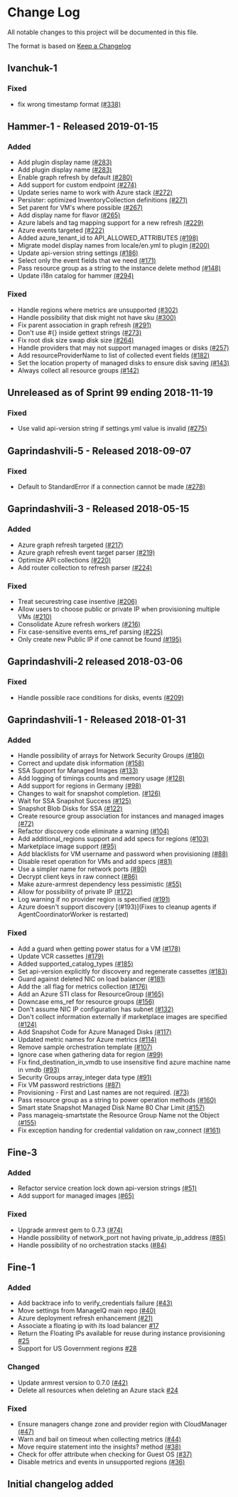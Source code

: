 # Change Log

All notable changes to this project will be documented in this file.

The format is based on [Keep a Changelog](http://keepachangelog.com/en/1.0.0/)


## Ivanchuk-1

### Fixed
- fix wrong timestamp format [(#338)](https://github.com/ManageIQ/manageiq-providers-azure/pull/338)

## Hammer-1 - Released 2019-01-15

### Added
- Add plugin display name [(#283)](https://github.com/ManageIQ/manageiq-providers-azure/pull/283)
- Add plugin display name [(#283)](https://github.com/ManageIQ/manageiq-providers-azure/pull/283)
- Enable graph refresh by default [(#280)](https://github.com/ManageIQ/manageiq-providers-azure/pull/280)
- Add support for custom endpoint [(#274)](https://github.com/ManageIQ/manageiq-providers-azure/pull/274)
- Update series name to work with Azure stack [(#272)](https://github.com/ManageIQ/manageiq-providers-azure/pull/272)
- Persister: optimized InventoryCollection definitions [(#271)](https://github.com/ManageIQ/manageiq-providers-azure/pull/271)
- Set parent for VM's where possible [(#267)](https://github.com/ManageIQ/manageiq-providers-azure/pull/267)
- Add display name for flavor [(#265)](https://github.com/ManageIQ/manageiq-providers-azure/pull/265)
- Azure labels and tag mapping support for a new refresh [(#229)](https://github.com/ManageIQ/manageiq-providers-azure/pull/229)
- Azure events targeted [(#222)](https://github.com/ManageIQ/manageiq-providers-azure/pull/222)
- Added azure_tenant_id to API_ALLOWED_ATTRIBUTES [(#198)](https://github.com/ManageIQ/manageiq-providers-azure/pull/198)
- Migrate model display names from locale/en.yml to plugin [(#200)](https://github.com/ManageIQ/manageiq-providers-azure/pull/200)
- Update api-version string settings [(#186)](https://github.com/ManageIQ/manageiq-providers-azure/pull/186)
- Select only the event fields that we need [(#171)](https://github.com/ManageIQ/manageiq-providers-azure/pull/171)
- Pass resource group as a string to the instance delete method [(#148)](https://github.com/ManageIQ/manageiq-providers-azure/pull/148)
- Update i18n catalog for hammer [(#294)](https://github.com/ManageIQ/manageiq-providers-azure/pull/294)

### Fixed
- Handle regions where metrics are unsupported [(#302)](https://github.com/ManageIQ/manageiq-providers-azure/pull/302)
- Handle possibility that disk might not have sku [(#300)](https://github.com/ManageIQ/manageiq-providers-azure/pull/300)
- Fix parent association in graph refresh [(#291)](https://github.com/ManageIQ/manageiq-providers-azure/pull/291)
- Don't use #{} inside gettext strings [(#273)](https://github.com/ManageIQ/manageiq-providers-azure/pull/273)
- Fix root disk size swap disk size [(#264)](https://github.com/ManageIQ/manageiq-providers-azure/pull/264)
- Handle providers that may not support managed images or disks [(#257)](https://github.com/ManageIQ/manageiq-providers-azure/pull/257)
- Add resourceProviderName to list of collected event fields [(#182)](https://github.com/ManageIQ/manageiq-providers-azure/pull/182)
- Set the location property of managed disks to ensure disk saving [(#143)](https://github.com/ManageIQ/manageiq-providers-azure/pull/143)
- Always collect all resource groups [(#142)](https://github.com/ManageIQ/manageiq-providers-azure/pull/142)

## Unreleased as of Sprint 99 ending 2018-11-19

### Fixed
- Use valid api-version string if settings.yml value is invalid [(#275)](https://github.com/ManageIQ/manageiq-providers-azure/pull/275)

## Gaprindashvili-5 - Released 2018-09-07

### Fixed
- Default to StandardError if a connection cannot be made [(#278)](https://github.com/ManageIQ/manageiq-providers-azure/pull/278)

## Gaprindashvili-3 - Released 2018-05-15

### Added
- Azure graph refresh targeted [(#217)](https://github.com/ManageIQ/manageiq-providers-azure/pull/217)
- Azure graph refresh event target parser [(#219)](https://github.com/ManageIQ/manageiq-providers-azure/pull/219)
- Optimize API collections [(#220)](https://github.com/ManageIQ/manageiq-providers-azure/pull/220)
- Add router collection to refresh parser [(#224)](https://github.com/ManageIQ/manageiq-providers-azure/pull/224)

### Fixed
- Treat securestring case insentive [(#206)](https://github.com/ManageIQ/manageiq-providers-azure/pull/206)
- Allow users to choose public or private IP when provisioning multiple VMs [(#210)](https://github.com/ManageIQ/manageiq-providers-azure/pull/210)
- Consolidate Azure refresh workers [(#216)](https://github.com/ManageIQ/manageiq-providers-azure/pull/216)
- Fix case-sensitive events ems_ref parsing [(#225)](https://github.com/ManageIQ/manageiq-providers-azure/pull/225)
- Only create new Public IP if one cannot be found [(#195)](https://github.com/ManageIQ/manageiq-providers-azure/pull/195)

## Gaprindashvili-2 released 2018-03-06

### Fixed
- Handle possible race conditions for disks, events [(#209)](https://github.com/ManageIQ/manageiq-providers-azure/pull/209)

## Gaprindashvili-1 - Released 2018-01-31

### Added
- Handle possibility of arrays for Network Security Groups [(#180)](https://github.com/ManageIQ/manageiq-providers-azure/pull/180)
- Correct and update disk information [(#158)](https://github.com/ManageIQ/manageiq-providers-azure/pull/158)
- SSA Support for Managed Images [(#133)](https://github.com/ManageIQ/manageiq-providers-azure/pull/133)
- Add logging of timings counts and memory usage [(#128)](https://github.com/ManageIQ/manageiq-providers-azure/pull/128)
- Add support for regions in Germany [(#98)](https://github.com/ManageIQ/manageiq-providers-azure/pull/98)
- Changes to wait for snapshot completion. [(#126)](https://github.com/ManageIQ/manageiq-providers-azure/pull/126)
- Wait for SSA Snapshot Success [(#125)](https://github.com/ManageIQ/manageiq-providers-azure/pull/125)
- Snapshot Blob Disks for SSA [(#122)](https://github.com/ManageIQ/manageiq-providers-azure/pull/122)
- Create resource group association for instances and managed images [(#72)](https://github.com/ManageIQ/manageiq-providers-azure/pull/72)
- Refactor discovery code eliminate a warning [(#104)](https://github.com/ManageIQ/manageiq-providers-azure/pull/104)
- Add additional_regions support and add specs for regions [(#103)](https://github.com/ManageIQ/manageiq-providers-azure/pull/103)
- Marketplace image support [(#95)](https://github.com/ManageIQ/manageiq-providers-azure/pull/95)
- Add blacklists for VM username and password when provisioning [(#88)](https://github.com/ManageIQ/manageiq-providers-azure/pull/88)
- Disable reset operation for VMs and add specs [(#81)](https://github.com/ManageIQ/manageiq-providers-azure/pull/81)
- Use a simpler name for network ports [(#80)](https://github.com/ManageIQ/manageiq-providers-azure/pull/80)
- Decrypt client keys in raw connect [(#86)](https://github.com/ManageIQ/manageiq-providers-azure/pull/86)
- Make azure-armrest dependency less pessimistic [(#55)](https://github.com/ManageIQ/manageiq-providers-azure/pull/55)
- Allow for possibility of private IP [(#172)](https://github.com/ManageIQ/manageiq-providers-azure/pull/172)
- Log warning if no provider region is specified [(#191)](https://github.com/ManageIQ/manageiq-providers-azure/pull/191)
- Azure doesn't support discovery [(#193)](Fixes to cleanup agents if AgentCoordinatorWorker is restarted)

### Fixed
- Add a guard when getting power status for a VM [(#178)](https://github.com/ManageIQ/manageiq-providers-azure/pull/178)
- Update VCR cassettes [(#179)](https://github.com/ManageIQ/manageiq-providers-azure/pull/179)
- Added supported_catalog_types [(#185)](https://github.com/ManageIQ/manageiq-providers-azure/pull/185)
- Set api-version explicitly for discovery and regenerate cassettes [(#183)](https://github.com/ManageIQ/manageiq-providers-azure/pull/183)
- Guard against deleted NIC on load balancer [(#181)](https://github.com/ManageIQ/manageiq-providers-azure/pull/181)
- Add the :all flag for metrics collection [(#176)](https://github.com/ManageIQ/manageiq-providers-azure/pull/176)
- Add an Azure STI class for ResourceGroup [(#165)](https://github.com/ManageIQ/manageiq-providers-azure/pull/165)
- Downcase ems_ref for resource groups [(#156)](https://github.com/ManageIQ/manageiq-providers-azure/pull/156)
- Don't assume NIC IP configuration has subnet [(#132)](https://github.com/ManageIQ/manageiq-providers-azure/pull/132)
- Don't collect information externally if marketplace images are specified [(#124)](https://github.com/ManageIQ/manageiq-providers-azure/pull/124)
- Add Snapshot Code for Azure Managed Disks [(#117)](https://github.com/ManageIQ/manageiq-providers-azure/pull/117)
- Updated metric names for Azure metrics [(#114)](https://github.com/ManageIQ/manageiq-providers-azure/pull/114)
- Remove sample orchestration template [(#107)](https://github.com/ManageIQ/manageiq-providers-azure/pull/107)
- Ignore case when gathering data for region  [(#99)](https://github.com/ManageIQ/manageiq-providers-azure/pull/99)
- Fix find_destination_in_vmdb to use insensitive find azure machine name in vmdb [(#93)](https://github.com/ManageIQ/manageiq-providers-azure/pull/93)
- Security Groups array_integer data type [(#91)](https://github.com/ManageIQ/manageiq-providers-azure/pull/91)
- Fix VM password restrictions [(#87)](https://github.com/ManageIQ/manageiq-providers-azure/pull/87)
- Provisioning - First and Last names are not required. [(#73)](https://github.com/ManageIQ/manageiq-providers-azure/pull/73)
- Pass resource group as a string to power operation methods [(#160)](https://github.com/ManageIQ/manageiq-providers-azure/pull/160)
- Smart state Snapshot Managed Disk Name 80 Char Limit [(#157)](https://github.com/ManageIQ/manageiq-providers-azure/pull/157)
- Pass manageiq-smartstate the Resource Group Name not the Object [(#155)](https://github.com/ManageIQ/manageiq-providers-azure/pull/155)
- Fix exception handing for credential validation on raw_connect [(#161)](https://github.com/ManageIQ/manageiq-providers-azure/pull/161)

## Fine-3

### Added
- Refactor service creation lock down api-version strings [(#51)](https://github.com/ManageIQ/manageiq-providers-azure/pull/51)
- Add support for managed images [(#65)](https://github.com/ManageIQ/manageiq-providers-azure/pull/65)

### Fixed
- Upgrade armrest gem to 0.7.3 [(#74)](https://github.com/ManageIQ/manageiq-providers-azure/pull/74)
- Handle possibility of network_port not having private_ip_address [(#85)](https://github.com/ManageIQ/manageiq-providers-azure/pull/85)
- Handle possibility of no orchestration stacks [(#84)](https://github.com/ManageIQ/manageiq-providers-azure/pull/84)

## Fine-1

### Added
- Add backtrace info to verify_credentials failure [(#43)](https://github.com/ManageIQ/manageiq-providers-azure/pull/43)
- Move settings from ManageIQ main repo [(#40)](https://github.com/ManageIQ/manageiq-providers-azure/pull/40)
- Azure deployment refresh enhancement [(#21)](https://github.com/ManageIQ/manageiq-providers-azure/pull/21)
- Associate a floating ip with its load balancer [#17](https://github.com/ManageIQ/manageiq-providers-azure/pull/17)
- Return the Floating IPs available for reuse during instance provisioning [#25](https://github.com/ManageIQ/manageiq-providers-azure/pull/25)
- Support for US Government regions [#28](https://github.com/ManageIQ/manageiq-providers-azure/pull/28)

### Changed
- Update armrest version to 0.7.0 [(#42)](https://github.com/ManageIQ/manageiq-providers-azure/pull/42)
- Delete all resources when deleting an Azure stack [#24](https://github.com/ManageIQ/manageiq-providers-azure/pull/24)

### Fixed
- Ensure managers change zone and provider region with CloudManager [(#47)](https://github.com/ManageIQ/manageiq-providers-azure/pull/47)
- Warn and bail on timeout when collecting metrics [(#44)](https://github.com/ManageIQ/manageiq-providers-azure/pull/44)
- Move require statement into the insights? method [(#38)](https://github.com/ManageIQ/manageiq-providers-azure/pull/38)
- Check for offer attribute when checking for Guest OS [(#37)](https://github.com/ManageIQ/manageiq-providers-azure/pull/37)
- Disable metrics and events in unsupported regions [(#36)](https://github.com/ManageIQ/manageiq-providers-azure/pull/36)

## Initial changelog added
